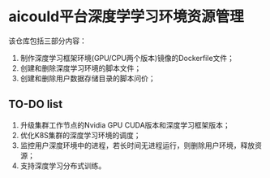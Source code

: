 # aicould平台深度学学习环境资源管理

该仓库包括三部分内容：
1. 制作深度学习框架环境(GPU/CPU两个版本)镜像的Dockerfile文件；
2. 创建和删除深度学习环境的脚本文件；
3. 创建和删除用户数据存储目录的脚本问价；

## TO-DO list
1. 升级集群工作节点的Nvidia GPU CUDA版本和深度学习框架版本；
2. 优化K8S集群的深度学习环境的调度；
3. 监控用户深度环境中的进程，若长时间无进程运行，则删除用户环境，释放资源；
4. 支持深度学习分布式训练。


